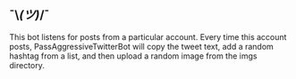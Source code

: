 ## ¯\\_(ツ)_/¯
This bot listens for posts from a particular account. Every time this account posts,
PassAggressiveTwitterBot will copy the tweet text, add a random hashtag from a list,
and then upload a random image from the imgs directory. 
